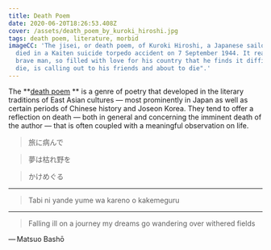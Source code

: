 ```yaml
---
title: Death Poem
date: 2020-06-20T18:26:53.408Z
cover: /assets/death_poem_by_kuroki_hiroshi.jpg
tags: death poem, literature, morbid
imageCC: 'The jisei, or death poem, of Kuroki Hiroshi, a Japanese sailor who
  died in a Kaiten suicide torpedo accident on 7 September 1944. It reads: "This
  brave man, so filled with love for his country that he finds it difficult to
  die, is calling out to his friends and about to die".'
---
```

The **[death poem](https://en.wikipedia.org/wiki/Death_poem) ** is a genre of poetry that developed in the literary traditions of East Asian cultures — most prominently in Japan as well as certain periods of Chinese history and Joseon Korea. They tend to offer a reflection on death — both in general and concerning the imminent death of the author — that is often coupled with a meaningful observation on life.

> 旅に病んで

> 夢は枯れ野を

> かけめぐる

---

> Tabi ni yande
> yume wa kareno o
> kakemeguru

---

> Falling ill on a journey
> my dreams go wandering
> over withered fields

— Matsuo Bashō
